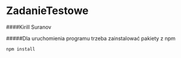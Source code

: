 # ZadanieTestowe

####Kirill Suranov

#####Dla uruchomienia programu trzeba zainstalować pakiety z npm

```
npm install
```
